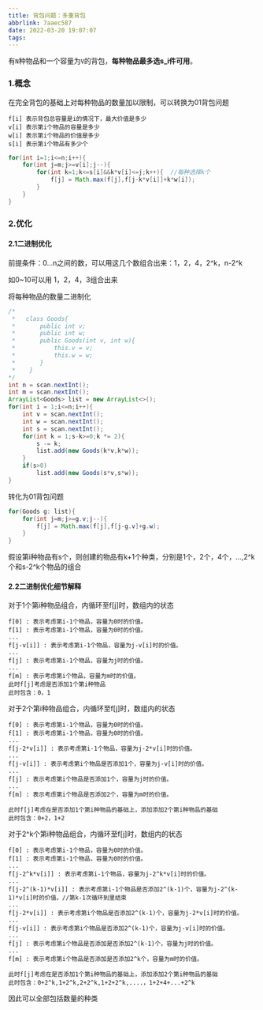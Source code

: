 ```yaml
---
title: 背包问题：多重背包
abbrlink: 7aaec587
date: 2022-03-20 19:07:07
tags:
---
```


有`N`种物品和一个容量为`V`的背包，**每种物品最多选s_i件可用**。

<!--more-->

### 1.概念

在完全背包的基础上对每种物品的数量加以限制，可以转换为01背包问题

```
f[i] 表示背包总容量是i的情况下，最大价值是多少
v[i] 表示第i个物品的容量是多少
w[i] 表示第i个物品的价值是多少
s[i] 表示第i个物品有多少个
```

```java
for(int i=1;i<=n;i++){
	for(int j=m;j>=v[i];j--){
		for(int k=1;k<=s[i]&&k*v[i]<=j;k++){  //每种选择k个
			f[j] = Math.max(f[j],f[j-k*v[i]]+k*w[i]);
		}
	}
}
```

### 2.优化

#### 2.1二进制优化

前提条件：0...n之间的数，可以用这几个数组合出来：1，2，4，2^k，n-2^k

如0~10可以用 1，2，4，3组合出来

将每种物品的数量二进制化

```java
/*
 *   class Goods{
 *       public int v;
 *       public int w;
 *       public Goods(int v, int w){
 *           this.v = v;
 *           this.w = w;
 *       }
 *    }
*/
int n = scan.nextInt();
int m = scan.nextInt();
ArrayList<Goods> list = new ArrayList<>();
for(int i = 1;i<=n;i++){
    int v = scan.nextInt();
    int w = scan.nextInt();
    int s = scan.nextInt();
    for(int k = 1;s-k>=0;k *= 2){
        s -= k;
        list.add(new Goods(k*v,k*w));
    }
    if(s>0) 
        list.add(new Goods(s*v,s*w));
}
```
转化为01背包问题
```java
for(Goods g: list){
    for(int j=m;j>=g.v;j--){
        f[j] = Math.max(f[j],f[j-g.v]+g.w);
    }
}
```

假设第i种物品有s个，则创建的物品有k+1个种类，分别是1个，2个，4个，...,2^k 个和s-2^k个物品的组合

#### 2.2二进制优化细节解释

对于1个第i种物品组合，内循环至f[j]时，数组内的状态

```
f[0] : 表示考虑第i-1个物品，容量为0时的价值。
f[1] : 表示考虑第i-1个物品，容量为0时的价值。
...
f[j-v[i]] : 表示考虑第i-1个物品，容量为j-v[i]时的价值。
...
f[j] : 表示考虑第i-1个物品，容量为j时的价值。
...
f[m] : 表示考虑第i个物品，容量为m时的价值。
此时f[j]考虑是否添加1个第i种物品
此时包含：0，1
```

对于2个第i种物品组合，内循环至f[j]时，数组内的状态

```
f[0] : 表示考虑第i-1个物品，容量为0时的价值。
f[1] : 表示考虑第i-1个物品，容量为0时的价值。
...
f[j-2*v[i]] : 表示考虑第i-1个物品，容量为j-2*v[i]时的价值。
...
f[j-v[i]] : 表示考虑第i个物品是否添加1个，容量为j-v[i]时的价值。
...
f[j] : 表示考虑第i个物品是否添加1个，容量为j时的价值。
...
f[m] : 表示考虑第i个物品是否添加2个，容量为m时的价值。

此时f[j]考虑在是否添加1个第i种物品的基础上，添加添加2个第i种物品的基础
此时包含：0+2，1+2
```

对于2^k个第i种物品组合，内循环至f[j]时，数组内的状态

```
f[0] : 表示考虑第i-1个物品，容量为0时的价值。
f[1] : 表示考虑第i-1个物品，容量为0时的价值。
...
f[j-2^k*v[i]] : 表示考虑第i-1个物品，容量为j-2^k*v[i]时的价值。
...
f[j-2^(k-1)*v[i]] : 表示考虑第i-1个物品是否添加2^(k-1)个，容量为j-2^(k-1)*v[i]时的价值。//第k-1次循环到里结束
...
f[j-2*v[i]] : 表示考虑第i个物品是否添加2^(k-1)个，容量为j-2*v[i]时的价值。
...
f[j-v[i]] : 表示考虑第i个物品是否添加2^(k-1)个，容量为j-v[i]时的价值。
...
f[j] : 表示考虑第i个物品是否添加是否添加2^(k-1)个，容量为j时的价值。
...
f[m] : 表示考虑第i个物品是否添加是否添加2^k个，容量为m时的价值。

此时f[j]考虑在是否添加1个第i种物品的基础上，添加添加2个第i种物品的基础
此时包含：0+2^k,1+2^k,2+2^k,1+2+2^k,....，1+2+4+...+2^k
```

因此可以全部包括数量的种类
